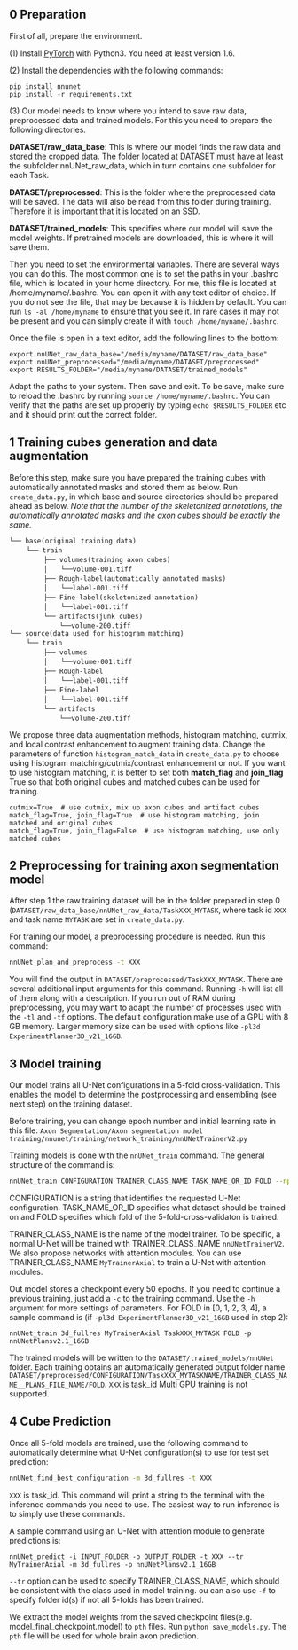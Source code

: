 ## 0 Preparation
First of all, prepare the environment. 

(1) Install [PyTorch](https://pytorch.org/get-started/locally/) with Python3. You need at least version 1.6.

(2) Install the dependencies with the following commands: 
```
pip install nnunet
pip install -r requirements.txt
```
(3) Our model needs to know where you intend to save raw data, preprocessed data and trained models. For this you need to 
prepare the following directories.

**DATASET/raw_data_base**: This is where our model finds the raw data and stored the cropped data. The folder located at 
DATASET must have at least the subfolder nnUNet_raw_data, which in turn contains one subfolder for each Task. 

**DATASET/preprocessed**: This is the folder where the preprocessed data will be saved. The data will also be read from 
this folder during training. Therefore it is important that it is located on an SSD.

**DATASET/trained_models**: This specifies where our model will save the model weights. If pretrained models are downloaded, this 
is where it will save them.

Then you need to set the environmental variables. There are several ways you can do this. The most common one is to set the paths in your .bashrc file, which is located 
in your home directory. For me, this file is located at /home/myname/.bashrc. You can open it with any text editor of 
choice. If you do not see the file, that may be because it is hidden by default. You can run `ls -al /home/myname` to 
ensure that you see it. In rare cases it may not be present and you can simply create it with `touch /home/myname/.bashrc`.

Once the file is open in a text editor, add the following lines to the bottom:
```
export nnUNet_raw_data_base="/media/myname/DATASET/raw_data_base"
export nnUNet_preprocessed="/media/myname/DATASET/preprocessed"
export RESULTS_FOLDER="/media/myname/DATASET/trained_models"
```
Adapt the paths to your system. Then save and exit. To be save, make sure to reload the .bashrc by running `source /home/myname/.bashrc`. 
You can verify that the paths are set up properly by typing `echo $RESULTS_FOLDER` etc and it should print out the correct folder.

## 1 Training cubes generation and data augmentation
Before this step, make sure you have prepared the training cubes with automatically annotated masks and stored them as below.
Run `create_data.py`, in which base and source directories should be prepared ahead as below. *Note that the number of 
the skeletonized annotations, the automatically annotated masks and the axon cubes should be exactly the same.*
```
└── base(original training data)
　　 └── train
　 　 　　├── volumes(training axon cubes)
　　  　　│　　└──volume-001.tiff
　　  　　├── Rough-label(automatically annotated masks)
　　 　 　│　　└──label-001.tiff
　　  　　├── Fine-label(skeletonized annotation)
　　 　 　│　　└──label-001.tiff
　　 　 　└── artifacts(junk cubes)
　　 　　　　　└──volume-200.tiff
└── source(data used for histogram matching)
　　 └── train
　 　 　　├── volumes
　　  　　│　　└──volume-001.tiff
　　  　　├── Rough-label
　　 　 　│　　└──label-001.tiff
　　  　　├── Fine-label
　　 　 　│　　└──label-001.tiff
　　 　 　└── artifacts
　　 　　　　　└──volume-200.tiff
```
We propose three data augmentation methods, histogram matching, cutmix, and local contrast enhancement to augment training data. 
Change the parameters of function `histogram_match_data` in `create_data.py` to choose using histogram matching/cutmix/contrast enhancement or 
not. If you want to use histogram matching, it is better to set both **match_flag** and **join_flag** True so that both 
original cubes and matched cubes can be used for training.

```
cutmix=True  # use cutmix, mix up axon cubes and artifact cubes
match_flag=True, join_flag=True  # use histogram matching, join matched and original cubes
match_flag=True, join_flag=False  # use histogram matching, use only matched cubes
```
## 2 Preprocessing for training axon segmentation model
After step 1 the raw training dataset will be in the folder prepared in step 0 (`DATASET/raw_data_base/nnUNet_raw_data/TaskXXX_MYTASK`, 
where task id `XXX` and task name `MYTASK` are set in `create_data.py`. 

For training our model, a preprocessing procedure is needed. Run this command:
```bash
nnUNet_plan_and_preprocess -t XXX
```
You will find the output in `DATASET/preprocessed/TaskXXX_MYTASK`. 
There are several additional input arguments for this command. Running `-h` will list all of them 
along with a description. If you run out of RAM during preprocessing, you may want to adapt the number of processes 
used with the `-tl` and `-tf` options. The default configuration make use of a GPU with 8 GB memory. Larger memory size 
can be used with options like `-pl3d ExperimentPlanner3D_v21_16GB`.

## 3 Model training
Our model trains all U-Net configurations in a 5-fold cross-validation. This enables the model to determine the 
postprocessing and ensembling (see next step) on the training dataset. 

Before training, you can change epoch number and initial learning rate in this file: `Axon Segmentation/Axon segmentation model training/nnunet/training/network_training/nnUNetTrainerV2.py`

Training models is done with the `nnUNet_train` command. The general structure of the command is:

```bash
nnUNet_train CONFIGURATION TRAINER_CLASS_NAME TASK_NAME_OR_ID FOLD --npz (additional options)
```
CONFIGURATION is a string that identifies the requested U-Net configuration. TASK_NAME_OR_ID specifies what dataset should 
be trained on and FOLD specifies which fold of the 5-fold-cross-validaton is trained. 

TRAINER_CLASS_NAME is the name of the model trainer. To be specific, a normal U-Net will be trained with TRAINER_CLASS_NAME 
`nnUNetTrainerV2`. 
We also propose networks with attention modules. You can use TRAINER_CLASS_NAME `MyTrainerAxial` to train a U-Net with attention modules. 

Out model stores a checkpoint every 50 epochs. If you need to continue a previous training, just add a `-c` to the 
training command. Use the `-h` argument for more settings of parameters. 
For FOLD in [0, 1, 2, 3, 4], a sample command is (if `-pl3d ExperimentPlanner3D_v21_16GB` used in step 2): 

```
nnUNet_train 3d_fullres MyTrainerAxial TaskXXX_MYTASK FOLD -p nnUNetPlansv2.1_16GB
```
The trained models will be written to the `DATASET/trained_models/nnUNet` folder. Each training obtains an automatically generated 
output folder name `DATASET/preprocessed/CONFIGURATION/TaskXXX_MYTASKNAME/TRAINER_CLASS_NAME__PLANS_FILE_NAME/FOLD`.  `XXX` is task_id
Multi GPU training is not supported.

## 4 Cube Prediction
Once all 5-fold models are trained, use the following command to automatically determine what 
U-Net configuration(s) to use for test set prediction:

```bash
nnUNet_find_best_configuration -m 3d_fullres -t XXX
```
 `XXX` is task_id. This command will print a string to the terminal with the inference commands you need to use. 
The easiest way to run inference is to simply use these commands. 

A sample command using an U-Net with attention module to generate predictions is: 

```
nnUNet_predict -i INPUT_FOLDER -o OUTPUT_FOLDER -t XXX --tr MyTrainerAxial -m 3d_fullres -p nnUNetPlansv2.1_16GB
```

`--tr` option can be used to specify TRAINER_CLASS_NAME, which should be consistent with the class used in model training. ou can also use `-f` to specify folder id(s) if not all 5-folds has been trained. 

We extract the model weights from the saved checkpoint files(e.g. model_final_checkpoint.model) to `pth` files.
Run `python save_models.py`. The `pth` file will be used for whole brain axon prediction.
